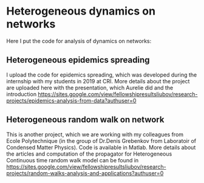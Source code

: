 # Heterogeneous dynamics on networks


Here I put the code for analysis of dynamics on networks:

## Heterogeneous epidemics spreading

I upload the code for epidemics spreading, which was developed during the internship with my students in 2019 at CRI.
More details about the project are uploaded here with the presentation, which Aurelie did and the introduction 
https://sites.google.com/view/fellowshipresultsliubov/research-projects/epidemics-analysis-from-data?authuser=0



## Heterogeneous random walk on network 

This is another project, which we are working with my colleagues from Ecole Polytechnique (in the group of Dr.Denis Grebenkov from Laboratoir of Condensed Matter Physics). Code is available in Matlab.
More details about the articles and computation of the propagator for Heterogeneous Continuous time random walk model can be found in 
https://sites.google.com/view/fellowshipresultsliubov/research-projects/random-walks-analysis-and-applications?authuser=0 
